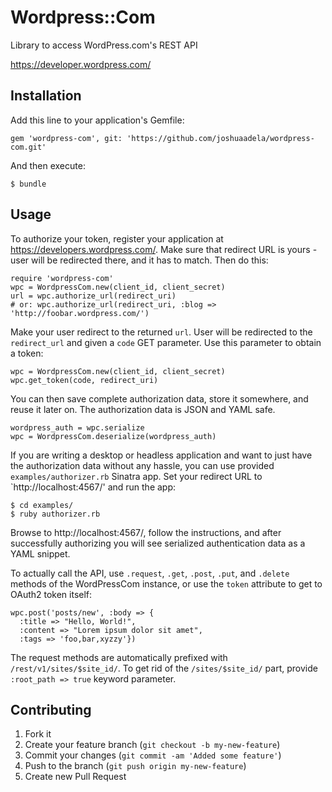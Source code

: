 # Wordpress::Com

Library to access WordPress.com's REST API

https://developer.wordpress.com/

## Installation

Add this line to your application's Gemfile:

    gem 'wordpress-com', git: 'https://github.com/joshuaadela/wordpress-com.git'

And then execute:

    $ bundle

## Usage

To authorize your token, register your application at
https://developers.wordpress.com/. Make sure that redirect URL is
yours - user will be redirected there, and it has to match. Then do this:

    require 'wordpress-com'
    wpc = WordpressCom.new(client_id, client_secret)
    url = wpc.authorize_url(redirect_uri)
    # or: wpc.authorize_url(redirect_uri, :blog => 'http://foobar.wordpress.com/')

Make your user redirect to the returned `url`. User will be redirected
to the `redirect_url` and given a `code` GET parameter. Use this
parameter to obtain a token:

    wpc = WordpressCom.new(client_id, client_secret)
    wpc.get_token(code, redirect_uri)

You can then save complete authorization data, store it somewhere, and
reuse it later on. The authorization data is JSON and YAML safe.

    wordpress_auth = wpc.serialize
    wpc = WordpressCom.deserialize(wordpress_auth)

If you are writing a desktop or headless application and want to just
have the authorization data without any hassle, you can use provided
`examples/authorizer.rb` Sinatra app. Set your redirect URL to
`http://localhost:4567/' and run the app:

    $ cd examples/
    $ ruby authorizer.rb

Browse to http://localhost:4567/, follow the instructions, and after
successfully authorizing you will see serialized authentication data
as a YAML snippet.

To actually call the API, use `.request`, `.get`, `.post`, `.put`, and
`.delete` methods of the WordPressCom instance, or use the `token`
attribute to get to OAuth2 token itself:

    wpc.post('posts/new', :body => {
      :title => "Hello, World!",
      :content => "Lorem ipsum dolor sit amet",
      :tags => 'foo,bar,xyzzy'})

The request methods are automatically prefixed with
`/rest/v1/sites/$site_id/`. To get rid of the `/sites/$site_id/` part,
provide `:root_path => true` keyword parameter.

## Contributing

1. Fork it
2. Create your feature branch (`git checkout -b my-new-feature`)
3. Commit your changes (`git commit -am 'Added some feature'`)
4. Push to the branch (`git push origin my-new-feature`)
5. Create new Pull Request
